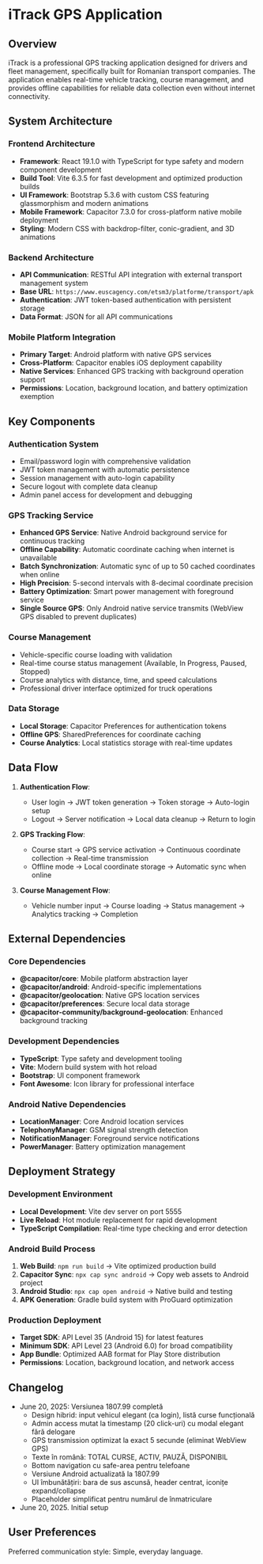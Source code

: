 # iTrack GPS Application

## Overview

iTrack is a professional GPS tracking application designed for drivers and fleet management, specifically built for Romanian transport companies. The application enables real-time vehicle tracking, course management, and provides offline capabilities for reliable data collection even without internet connectivity.

## System Architecture

### Frontend Architecture
- **Framework**: React 19.1.0 with TypeScript for type safety and modern component development
- **Build Tool**: Vite 6.3.5 for fast development and optimized production builds
- **UI Framework**: Bootstrap 5.3.6 with custom CSS featuring glassmorphism and modern animations
- **Mobile Framework**: Capacitor 7.3.0 for cross-platform native mobile deployment
- **Styling**: Modern CSS with backdrop-filter, conic-gradient, and 3D animations

### Backend Architecture
- **API Communication**: RESTful API integration with external transport management system
- **Base URL**: `https://www.euscagency.com/etsm3/platforme/transport/apk`
- **Authentication**: JWT token-based authentication with persistent storage
- **Data Format**: JSON for all API communications

### Mobile Platform Integration
- **Primary Target**: Android platform with native GPS services
- **Cross-Platform**: Capacitor enables iOS deployment capability
- **Native Services**: Enhanced GPS tracking with background operation support
- **Permissions**: Location, background location, and battery optimization exemption

## Key Components

### Authentication System
- Email/password login with comprehensive validation
- JWT token management with automatic persistence
- Session management with auto-login capability
- Secure logout with complete data cleanup
- Admin panel access for development and debugging

### GPS Tracking Service
- **Enhanced GPS Service**: Native Android background service for continuous tracking
- **Offline Capability**: Automatic coordinate caching when internet is unavailable
- **Batch Synchronization**: Automatic sync of up to 50 cached coordinates when online
- **High Precision**: 5-second intervals with 8-decimal coordinate precision
- **Battery Optimization**: Smart power management with foreground service
- **Single Source GPS**: Only Android native service transmits (WebView GPS disabled to prevent duplicates)

### Course Management
- Vehicle-specific course loading with validation
- Real-time course status management (Available, In Progress, Paused, Stopped)
- Course analytics with distance, time, and speed calculations
- Professional driver interface optimized for truck operations

### Data Storage
- **Local Storage**: Capacitor Preferences for authentication tokens
- **Offline GPS**: SharedPreferences for coordinate caching
- **Course Analytics**: Local statistics storage with real-time updates

## Data Flow

1. **Authentication Flow**:
   - User login → JWT token generation → Token storage → Auto-login setup
   - Logout → Server notification → Local data cleanup → Return to login

2. **GPS Tracking Flow**:
   - Course start → GPS service activation → Continuous coordinate collection → Real-time transmission
   - Offline mode → Local coordinate storage → Automatic sync when online

3. **Course Management Flow**:
   - Vehicle number input → Course loading → Status management → Analytics tracking → Completion

## External Dependencies

### Core Dependencies
- **@capacitor/core**: Mobile platform abstraction layer
- **@capacitor/android**: Android-specific implementations
- **@capacitor/geolocation**: Native GPS location services
- **@capacitor/preferences**: Secure local data storage
- **@capacitor-community/background-geolocation**: Enhanced background tracking

### Development Dependencies
- **TypeScript**: Type safety and development tooling
- **Vite**: Modern build system with hot reload
- **Bootstrap**: UI component framework
- **Font Awesome**: Icon library for professional interface

### Android Native Dependencies
- **LocationManager**: Core Android location services
- **TelephonyManager**: GSM signal strength detection
- **NotificationManager**: Foreground service notifications
- **PowerManager**: Battery optimization management

## Deployment Strategy

### Development Environment
- **Local Development**: Vite dev server on port 5555
- **Live Reload**: Hot module replacement for rapid development
- **TypeScript Compilation**: Real-time type checking and error detection

### Android Build Process
1. **Web Build**: `npm run build` → Vite optimized production build
2. **Capacitor Sync**: `npx cap sync android` → Copy web assets to Android project
3. **Android Studio**: `npx cap open android` → Native build and testing
4. **APK Generation**: Gradle build system with ProGuard optimization

### Production Deployment
- **Target SDK**: API Level 35 (Android 15) for latest features
- **Minimum SDK**: API Level 23 (Android 6.0) for broad compatibility
- **App Bundle**: Optimized AAB format for Play Store distribution
- **Permissions**: Location, background location, and network access

## Changelog

- June 20, 2025: Versiunea 1807.99 completă
  - Design hibrid: input vehicul elegant (ca login), listă curse funcțională
  - Admin access mutat la timestamp (20 click-uri) cu modal elegant fără delogare
  - GPS transmission optimizat la exact 5 secunde (eliminat WebView GPS)
  - Texte în română: TOTAL CURSE, ACTIV, PAUZĂ, DISPONIBIL
  - Bottom navigation cu safe-area pentru telefoane
  - Versiune Android actualizată la 1807.99
  - UI îmbunătățiri: bara de sus ascunsă, header centrat, iconițe expand/collapse
  - Placeholder simplificat pentru numărul de înmatriculare
- June 20, 2025. Initial setup

## User Preferences

Preferred communication style: Simple, everyday language.
